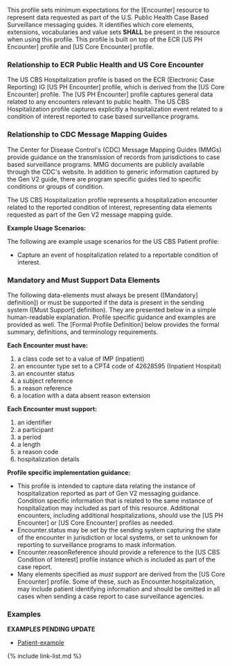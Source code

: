 This profile sets minimum expectations for the [Encounter] resource to represent data requested as part of the U.S. Public Health Case Based Surveillance messaging guides. It identifies which core elements, extensions, vocabularies and value sets **SHALL** be present in the resource when using this profile. This profile is built on top of the ECR [US PH Encounter] profile and [US Core Encounter] profile.

### Relationship to ECR Public Health and US Core Encounter

The US CBS Hospitalization profile is based on the ECR (Electronic Case Reporting) IG [US PH Encounter] profile, which is derived from the [US Core Encounter] profile. The [US PH Encounter] profile captures general data related to any encounters relevant to public health. The US CBS Hospitalization profile captures explicitly a hospitalization event related to a condition of interest reported to case based surveillance programs.

### Relationship to CDC Message Mapping Guides

The Center for Disease Control's (CDC) Message Mapping Guides (MMGs) provide guidance on the transmission of records from jurisdictions to case based surveillance programs. MMG documents are publicly available through the CDC's website. In addition to generic information captured by the Gen V2 guide, there are program specific guides tied to specific conditions or groups of condition.

The US CBS Hospitalization profile represents a hospitalization encounter related to the reported condition of interest, representing data elements requested as part of the Gen V2 message mapping guide.

**Example Usage Scenarios:**

The following are example usage scenarios for the US CBS Patient profile:

-   Capture an event of hospitalization related to a reportable condition of interest.

### Mandatory and Must Support Data Elements

The following data-elements must always be present ([Mandatory] definition]) or must be supported if the data is present in the sending system ([Must Support] definition). They are presented below in a simple human-readable explanation.  Profile specific guidance and examples are provided as well.  The [Formal Profile Definition] below provides the formal summary, definitions, and  terminology requirements.  

**Each Encounter must have:**

1. a class code set to a value of IMP (inpatient)
1. an encounter type set to a CPT4 code of 42628595 (Inpatient Hospital)
1. an encounter status
1. a subject reference
1. a reason reference
1. a location with a data absent reason extension

**Each Encounter must support:**

1. an identifier
1. a participant
1. a period
1. a length
1. a reason code
1. hospitalization details

**Profile specific implementation guidance:**

- This profile is intended to capture data relating the instance of hospitalization reported as part of Gen V2 messaging guidance. Condition specific information that is related to the same instance of hospitalization may included as part of this resource. Additional encounters, including additional hospitalizations, should use the [US PH Encounter] or [US Core Encounter] profiles as needed.
- Encounter.status may be set by the sending system capturing the state of the encounter in jurisdiction or local systems, or set to unknown for reporting to surveillance programs to mask information.
- Encounter.reasonReference should provide a reference to the [US CBS Condition of Interest] profile instance which is included as part of the case report.
- Many elements specified as *must support* are derived from the [US Core Encounter] profile. Some of these, such as Encounter.hospitalization, may include patient identifying information and should be omitted in all cases when sending a case report to case surveillance agencies.

### Examples
**EXAMPLES PENDING UPDATE**
- [Patient-example](Patient-example.html)

{% include link-list.md %}